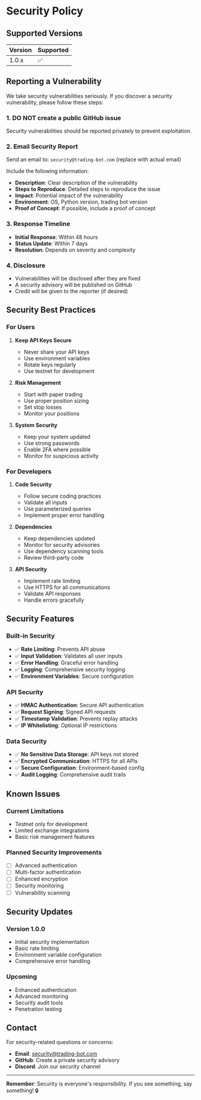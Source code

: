 # Security Policy

## Supported Versions

| Version | Supported          |
| ------- | ------------------ |
| 1.0.x   | :white_check_mark: |

## Reporting a Vulnerability

We take security vulnerabilities seriously. If you discover a security vulnerability, please follow these steps:

### 1. **DO NOT** create a public GitHub issue
Security vulnerabilities should be reported privately to prevent exploitation.

### 2. Email Security Report
Send an email to: `security@trading-bot.com` (replace with actual email)

Include the following information:
- **Description**: Clear description of the vulnerability
- **Steps to Reproduce**: Detailed steps to reproduce the issue
- **Impact**: Potential impact of the vulnerability
- **Environment**: OS, Python version, trading bot version
- **Proof of Concept**: If possible, include a proof of concept

### 3. Response Timeline
- **Initial Response**: Within 48 hours
- **Status Update**: Within 7 days
- **Resolution**: Depends on severity and complexity

### 4. Disclosure
- Vulnerabilities will be disclosed after they are fixed
- A security advisory will be published on GitHub
- Credit will be given to the reporter (if desired)

## Security Best Practices

### For Users
1. **Keep API Keys Secure**
   - Never share your API keys
   - Use environment variables
   - Rotate keys regularly
   - Use testnet for development

2. **Risk Management**
   - Start with paper trading
   - Use proper position sizing
   - Set stop losses
   - Monitor your positions

3. **System Security**
   - Keep your system updated
   - Use strong passwords
   - Enable 2FA where possible
   - Monitor for suspicious activity

### For Developers
1. **Code Security**
   - Follow secure coding practices
   - Validate all inputs
   - Use parameterized queries
   - Implement proper error handling

2. **Dependencies**
   - Keep dependencies updated
   - Monitor for security advisories
   - Use dependency scanning tools
   - Review third-party code

3. **API Security**
   - Implement rate limiting
   - Use HTTPS for all communications
   - Validate API responses
   - Handle errors gracefully

## Security Features

### Built-in Security
- ✅ **Rate Limiting**: Prevents API abuse
- ✅ **Input Validation**: Validates all user inputs
- ✅ **Error Handling**: Graceful error handling
- ✅ **Logging**: Comprehensive security logging
- ✅ **Environment Variables**: Secure configuration

### API Security
- ✅ **HMAC Authentication**: Secure API authentication
- ✅ **Request Signing**: Signed API requests
- ✅ **Timestamp Validation**: Prevents replay attacks
- ✅ **IP Whitelisting**: Optional IP restrictions

### Data Security
- ✅ **No Sensitive Data Storage**: API keys not stored
- ✅ **Encrypted Communication**: HTTPS for all APIs
- ✅ **Secure Configuration**: Environment-based config
- ✅ **Audit Logging**: Comprehensive audit trails

## Known Issues

### Current Limitations
- Testnet only for development
- Limited exchange integrations
- Basic risk management features

### Planned Security Improvements
- [ ] Advanced authentication
- [ ] Multi-factor authentication
- [ ] Enhanced encryption
- [ ] Security monitoring
- [ ] Vulnerability scanning

## Security Updates

### Version 1.0.0
- Initial security implementation
- Basic rate limiting
- Environment variable configuration
- Comprehensive error handling

### Upcoming
- Enhanced authentication
- Advanced monitoring
- Security audit tools
- Penetration testing

## Contact

For security-related questions or concerns:
- **Email**: security@trading-bot.com
- **GitHub**: Create a private security advisory
- **Discord**: Join our security channel

---

**Remember**: Security is everyone's responsibility. If you see something, say something! 🔒 